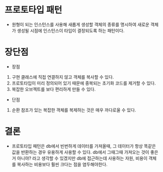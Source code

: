 # 프로토타입 패턴
- 원형이 되는 인스턴스를 사용해 새롭게 생성할 객체의 종류를 명시하여 새로운 객체가 생성될 시점에 인스턴스이 타입이 결정되도록 하는 패턴이다.

# 장단점
- 장점
1. 구현 클래스에 직접 연결하지 않고 객체를 복사할 수 있다.
2. 프로토타입이 미리 정의되어 있기 때문에 중복되는 초기화 코드를 제거할 수 있다.
3. 복잡한 오브젝트를 보다 편리하게 만들 수 있다.

- 단점
1. 순환 참조가 있는 복잡한 객체를 복제하는 것은 매우 까다로울 수 있다.

# 결론 
- 프로토타입 패턴은 db에서 빈번하게 데이터를 가져올때, 그 데이터가 항상 똑같은 값을 반환하는 경우 유용하게 사용할 수 있다. db에서 그때그때 가져오는 것이 좋은거 아니야? 라고 생각할 수 있겠지만 db에 접근하는데 사용하는 자원, 비용이 객체를 복사하는 비용보다 훨씬 크다는 점을 염두해야한다.
